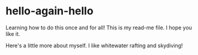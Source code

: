 # hello-again-hello
Learning how to do this once and for all!
This is my read-me file. I hope you like it.

Here's a little more about myself. I like whitewater rafting and skydiving!
